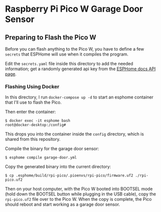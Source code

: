 # Raspberry Pi Pico W Garage Door Sensor

## Preparing to Flash the Pico W

Before you can flash anything to the Pico W, you have to define a few `secrets` that ESPHome will use when it compiles the program.

Edit the `secrets.yaml` file inside this directory to add the needed information; get a randomly generated api key from the [ESPHome docs API page](https://esphome.io/components/api.html#configuration-variables).

### Flashing Using Docker

In this directory, I run `docker-compose up -d` to start an esphome container that I'll use to flash the Pico.

Then enter the container:

```
$ docker exec -it esphome bash
root@docker-desktop:/config#
```

This drops you into the container inside the `config` directory, which is shared from this repository.

Compile the binary for the garage door sensor:

```
$ esphome compile garage-door.yml
```

Copy the generated binary into the current directory:

```
$ cp .esphome/build/rpi-pico/.pioenvs/rpi-pico/firmware.uf2 ./rpi-pico.uf2
```

Then on your host computer, with the Pico W booted into BOOTSEL mode (hold down the BOOTSEL button while plugging in the USB cable), copy the `rpi-pico.uf2` file over to the Pico W. When the copy is complete, the Pico should reboot and start working as a garage door sensor.
